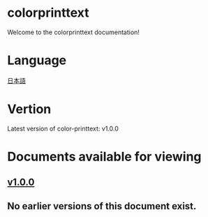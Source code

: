 # colorprinttext
Welcome to the colorprinttext documentation!
# Language
[日本語](https://github.com/gx1285/color-printtext/blob/main/docs/index-jp.md)
# Vertion
Latest version of color-printtext: v1.0.0
# Documents available for viewing
## <a href="https://github.com/gx1285/color-printtext/blob/main/docs/v1.0.0/index.md">v1.0.0</a><br>
## No earlier versions of this document exist.